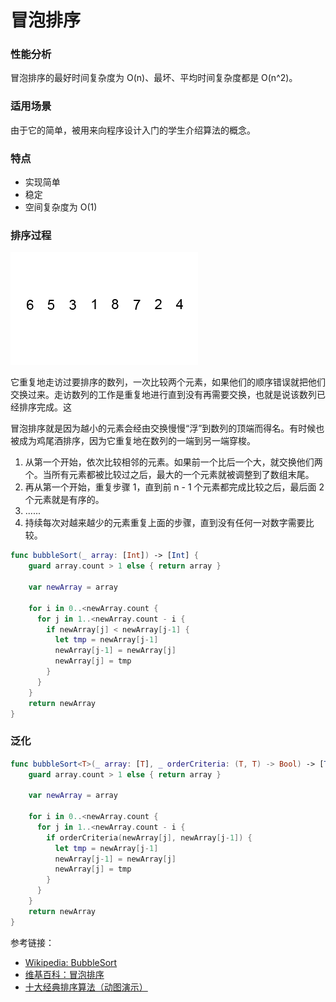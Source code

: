 # 冒泡排序

### 性能分析

冒泡排序的最好时间复杂度为 O(n)、最坏、平均时间复杂度都是 O(n^2)。

### 适用场景

由于它的简单，被用来向程序设计入门的学生介绍算法的概念。

### 特点

- 实现简单
- 稳定
- 空间复杂度为 O(1)

### 排序过程

![BubbleSort_01](BubbleSort_01.gif)

它重复地走访过要排序的数列，一次比较两个元素，如果他们的顺序错误就把他们交换过来。走访数列的工作是重复地进行直到没有再需要交换，也就是说该数列已经排序完成。这

冒泡排序就是因为越小的元素会经由交换慢慢“浮”到数列的顶端而得名。有时候也被成为鸡尾酒排序，因为它重复地在数列的一端到另一端穿梭。

1. 从第一个开始，依次比较相邻的元素。如果前一个比后一个大，就交换他们两个。当所有元素都被比较过之后，最大的一个元素就被调整到了数组末尾。
2. 再从第一个开始，重复步骤 1，直到前 n - 1 个元素都完成比较之后，最后面 2 个元素就是有序的。
3. ......
4. 持续每次对越来越少的元素重复上面的步骤，直到没有任何一对数字需要比较。

```swift
func bubbleSort(_ array: [Int]) -> [Int] {
    guard array.count > 1 else { return array }
    
    var newArray = array
    
    for i in 0..<newArray.count {
      for j in 1..<newArray.count - i {
        if newArray[j] < newArray[j-1] {
          let tmp = newArray[j-1]
          newArray[j-1] = newArray[j]
          newArray[j] = tmp
        }
      }
    }
    return newArray
}
```

### 泛化

```swift
func bubbleSort<T>(_ array: [T], _ orderCriteria: (T, T) -> Bool) -> [T] {
    guard array.count > 1 else { return array }
    
    var newArray = array
    
    for i in 0..<newArray.count {
      for j in 1..<newArray.count - i {
        if orderCriteria(newArray[j], newArray[j-1]) {
          let tmp = newArray[j-1]
          newArray[j-1] = newArray[j]
          newArray[j] = tmp
        }
      }
    }
    return newArray
}
```


参考链接：

- [Wikipedia: BubbleSort](https://en.wikipedia.org/wiki/Bubble_sort)
- [维基百科：冒泡排序](https://zh.wikipedia.org/wiki/%E5%86%92%E6%B3%A1%E6%8E%92%E5%BA%8F)
- [十大经典排序算法（动图演示）](https://www.cnblogs.com/onepixel/p/7674659.html)